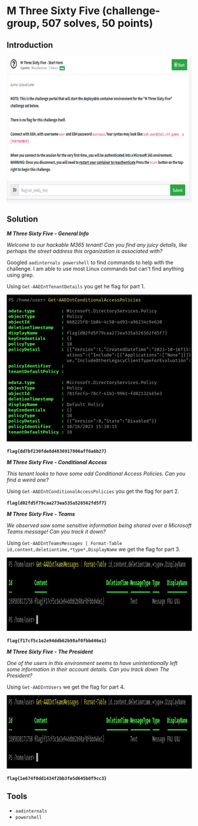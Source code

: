 # M Three Sixty Five (challenge-group, 507 solves, 50 points)

## Introduction

<p align="left">
  <img height=400 img src=./readme_assets/m365-challenge.PNG/>
</p>

## Solution

***M Three Sixty Five - General Info***

*Welcome to our hackable M365 tenant! Can you find any juicy details, like perhaps the street address this organization is associated with?*

Googled `aadinternals powershell` to find commands to help with the challenge. I am able to use most Linux commands but can't find anything using grep.

Using `Get-AADIntTenantDetails` you get he flag for part 1.

<p align="left">
  <img height=400 img src=./readme_assets/m3653.PNG/>
</p>

**`flag{dd7bf230fde8d4836917806aff6a6b27}`**

***M Three Sixty Five - Conditional Access***

*This tenant looks to have some odd Conditional Access Policies. Can you find a weird one?*

Using `Get-AADIntConditionalAccessPolicies` you get the flag for part 2.


**`flag{d02fd5f79caa273ea535a526562fd5f7}`**

***M Three Sixty Five - Teams***

*We observed saw some sensitive information being shared over a Microsoft Teams message! Can you track it down?*

Using `Get-AADIntTeamsMessages | Format-Table id,content,deletiontime,*type*,DisplayName` we get the flag for part 3.

<p align="left">
  <img height=200 img src=./readme_assets/m3655.PNG/>
</p>

**`flag{f17cf5c1e2e94ddb62b98af0fbbd46e1}`**

***M Three Sixty Five - The President***

*One of the users in this environment seems to have unintentionally left some information in their account details. Can you track down The President?*

Using `Get-AADIntUsers` we get the flag for part 4.

<p align="left">
  <img height=200 img src=./readme_assets/m3655.PNG/>
</p>

**`flag{1e674f0dd1434f2bb3fe5d645b0f9cc3}`**


## Tools

- `aadinternals` 
- `powershell`
